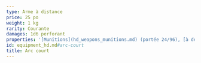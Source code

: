 ```yaml
---
type: Arme à distance
price: 25 po
weight: 1 kg
rarity: Courante
damages: 1d6 perforant
properties: '[Munitions](hd_weapons_munitions.md) (portée 24/96), [à deux mains](hd_weapons_a_deux_mains.md)'
id: equipment_hd.md#arc-court
title: Arc court
---
```


